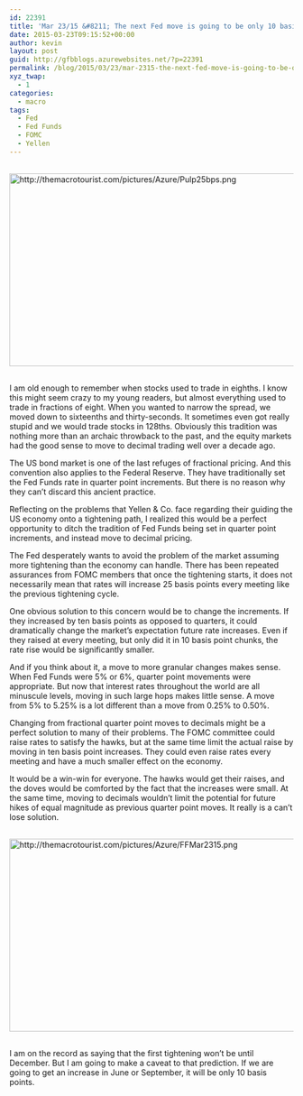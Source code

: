 ```yaml
---
id: 22391
title: 'Mar 23/15 &#8211; The next Fed move is going to be only 10 basis points'
date: 2015-03-23T09:15:52+00:00
author: kevin
layout: post
guid: http://gfbblogs.azurewebsites.net/?p=22391
permalink: /blog/2015/03/23/mar-2315-the-next-fed-move-is-going-to-be-only-10-basis-points/
xyz_twap:
  - 1
categories:
  - macro
tags:
  - Fed
  - Fed Funds
  - FOMC
  - Yellen
---
```


  <img src="http://themacrotourist.com/pictures/Azure/Pulp25bps.png" style="margin:30px auto;display:block;" alt="http://themacrotourist.com/pictures/Azure/Pulp25bps.png" width="600" height="342">

I am old enough to remember when stocks used to trade in eighths. I know this might seem crazy to my young readers, but almost everything used to trade in fractions of eight. When you wanted to narrow the spread, we moved down to sixteenths and thirty-seconds. It sometimes even got really stupid and we would trade stocks in 128ths. Obviously this tradition was nothing more than an archaic throwback to the past, and the equity markets had the good sense to move to decimal trading well over a decade ago. 

The US bond market is one of the last refuges of fractional pricing. And this convention also applies to the Federal Reserve. They have traditionally set the Fed Funds rate in quarter point increments. But there is no reason why they can&#8217;t discard this ancient practice.

Reflecting on the problems that Yellen & Co. face regarding their guiding the US economy onto a tightening path, I realized this would be a perfect opportunity to ditch the tradition of Fed Funds being set in quarter point increments, and instead move to decimal pricing. 

The Fed desperately wants to avoid the problem of the market assuming more tightening than the economy can handle. There has been repeated assurances from FOMC members that once the tightening starts, it does not necessarily mean that rates will increase 25 basis points every meeting like the previous tightening cycle.

One obvious solution to this concern would be to change the increments. If they increased by ten basis points as opposed to quarters, it could dramatically change the market&#8217;s expectation future rate increases. Even if they raised at every meeting, but only did it in 10 basis point chunks, the rate rise would be significantly smaller.

And if you think about it, a move to more granular changes makes sense. When Fed Funds were 5% or 6%, quarter point movements were appropriate. But now that interest rates throughout the world are all minuscule levels, moving in such large hops makes little sense. A move from 5% to 5.25% is a lot different than a move from 0.25% to 0.50%.

Changing from fractional quarter point moves to decimals might be a perfect solution to many of their problems. The FOMC committee could raise rates to satisfy the hawks, but at the same time limit the actual raise by moving in ten basis point increases. They could even raise rates every meeting and have a much smaller effect on the economy. 

It would be a win-win for everyone. The hawks would get their raises, and the doves would be comforted by the fact that the increases were small. At the same time, moving to decimals wouldn&#8217;t limit the potential for future hikes of equal magnitude as previous quarter point moves. It really is a can&#8217;t lose solution.


  <img src="http://themacrotourist.com/pictures/Azure/FFMar2315.png" style="margin:30px auto;display:block;" alt="http://themacrotourist.com/pictures/Azure/FFMar2315.png" width="600" height="342">

I am on the record as saying that the first tightening won&#8217;t be until December. But I am going to make a caveat to that prediction. If we are going to get an increase in June or September, it will be only 10 basis points.
